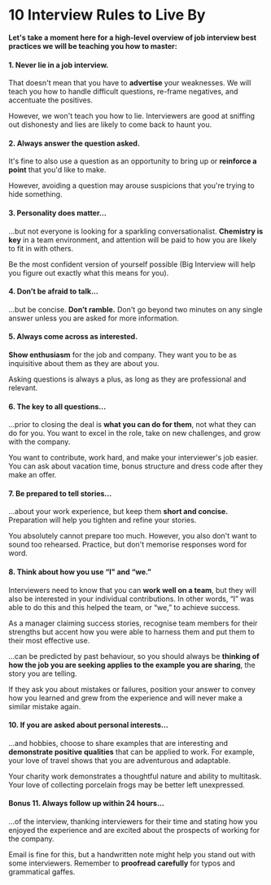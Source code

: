 # 10 Interview Rules to Live By

**Let's take a moment here for a high-level overview of job interview best practices we will be teaching you how to master:**

#### **1. Never lie in a job interview.** <a href="#1.-never-lie-in-a-job-interview." id="1.-never-lie-in-a-job-interview."></a>

That doesn't mean that you have to **advertise** your weaknesses. We will teach you how to handle difficult questions, re-frame negatives, and accentuate the positives.

However, we won't teach you how to lie. Interviewers are good at sniffing out dishonesty and lies are likely to come back to haunt you.

#### **2. Always answer the question asked.** <a href="#2.-always-answer-the-question-asked." id="2.-always-answer-the-question-asked."></a>

It's fine to also use a question as an opportunity to bring up or **reinforce a point** that you'd like to make.

However, avoiding a question may arouse suspicions that you're trying to hide something.

#### **3. Personality does matter...** <a href="#3.-personality-does-matter..." id="3.-personality-does-matter..."></a>

...but not everyone is looking for a sparkling conversationalist. **Chemistry is key** in a team environment, and attention will be paid to how you are likely to fit in with others.

Be the most confident version of yourself possible (Big Interview will help you figure out exactly what this means for you).

#### **4. Don’t be afraid to talk...** <a href="#4.-dont-be-afraid-to-talk..." id="4.-dont-be-afraid-to-talk..."></a>

...but be concise. **Don’t ramble.** Don't go beyond two minutes on any single answer unless you are asked for more information.

#### **5. Always come across as interested.** <a href="#5.-always-come-across-as-interested." id="5.-always-come-across-as-interested."></a>

**Show enthusiasm** for the job and company. They want you to be as inquisitive about them as they are about you.

Asking questions is always a plus, as long as they are professional and relevant.

#### **6. The key to all questions...** <a href="#6.-the-key-to-all-questions..." id="6.-the-key-to-all-questions..."></a>

...prior to closing the deal is **what you can do for them**, not what they can do for you. You want to excel in the role, take on new challenges, and grow with the company.

You want to contribute, work hard, and make your interviewer's job easier. You can ask about vacation time, bonus structure and dress code after they make an offer.

#### **7. Be prepared to tell stories...** <a href="#7.-be-prepared-to-tell-stories..." id="7.-be-prepared-to-tell-stories..."></a>

...about your work experience, but keep them **short and concise.** Preparation will help you tighten and refine your stories.

You absolutely cannot prepare too much. However, you also don't want to sound too rehearsed. Practice, but don't memorise responses word for word.

#### **8. Think about how you use “I" and “we.”** <a href="#8.-think-about-how-you-use-i-and-we." id="8.-think-about-how-you-use-i-and-we."></a>

Interviewers need to know that you can **work well on a team**, but they will also be interested in your individual contributions. In other words, “I” was able to do this and this helped the team, or “we,” to achieve success.

As a manager claiming success stories, recognise team members for their strengths but accent how you were able to harness them and put them to their most effective use.

...can be predicted by past behaviour, so you should always be **thinking of how the job you are seeking applies to the example you are sharing**, the story you are telling.

If they ask you about mistakes or failures, position your answer to convey how you learned and grew from the experience and will never make a similar mistake again.

#### **10. If you are asked about personal interests...** <a href="#10.-if-you-are-asked-about-personal-interests..." id="10.-if-you-are-asked-about-personal-interests..."></a>

...and hobbies, choose to share examples that are interesting and **demonstrate positive qualities** that can be applied to work. For example, your love of travel shows that you are adventurous and adaptable.

Your charity work demonstrates a thoughtful nature and ability to multitask. Your love of collecting porcelain frogs may be better left unexpressed.

#### **Bonus 11. Always follow up within 24 hours...** <a href="#bonus-11.-always-follow-up-within-24-hours..." id="bonus-11.-always-follow-up-within-24-hours..."></a>

...of the interview, thanking interviewers for their time and stating how you enjoyed the experience and are excited about the prospects of working for the company.

Email is fine for this, but a handwritten note might help you stand out with some interviewers. Remember to **proofread carefully** for typos and grammatical gaffes.
